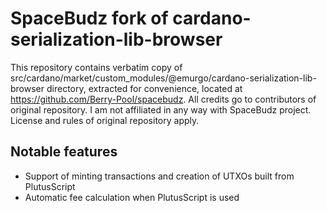# SpaceBudz fork of cardano-serialization-lib-browser

This repository contains verbatim copy of src/cardano/market/custom_modules/@emurgo/cardano-serialization-lib-browser directory, extracted for convenience, located at https://github.com/Berry-Pool/spacebudz.
All credits go to contributors of original repository.
I am not affiliated in any way with SpaceBudz project.
License and rules of original repository apply.

## Notable features

- Support of minting transactions and creation of UTXOs built from PlutusScript
- Automatic fee calculation when PlutusScript is used

